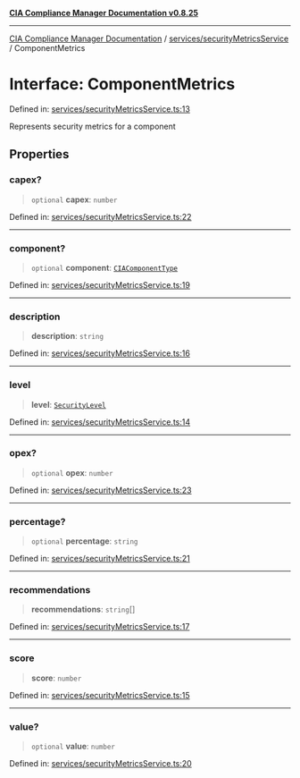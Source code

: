 [**CIA Compliance Manager Documentation v0.8.25**](../../../README.md)

***

[CIA Compliance Manager Documentation](../../../modules.md) / [services/securityMetricsService](../README.md) / ComponentMetrics

# Interface: ComponentMetrics

Defined in: [services/securityMetricsService.ts:13](https://github.com/Hack23/cia-compliance-manager/blob/b7816746b3b7f5e02cb18303af9cc6696a8caef9/src/services/securityMetricsService.ts#L13)

Represents security metrics for a component

## Properties

### capex?

> `optional` **capex**: `number`

Defined in: [services/securityMetricsService.ts:22](https://github.com/Hack23/cia-compliance-manager/blob/b7816746b3b7f5e02cb18303af9cc6696a8caef9/src/services/securityMetricsService.ts#L22)

***

### component?

> `optional` **component**: [`CIAComponentType`](../../../types/type-aliases/CIAComponentType.md)

Defined in: [services/securityMetricsService.ts:19](https://github.com/Hack23/cia-compliance-manager/blob/b7816746b3b7f5e02cb18303af9cc6696a8caef9/src/services/securityMetricsService.ts#L19)

***

### description

> **description**: `string`

Defined in: [services/securityMetricsService.ts:16](https://github.com/Hack23/cia-compliance-manager/blob/b7816746b3b7f5e02cb18303af9cc6696a8caef9/src/services/securityMetricsService.ts#L16)

***

### level

> **level**: [`SecurityLevel`](../../../types/cia/type-aliases/SecurityLevel.md)

Defined in: [services/securityMetricsService.ts:14](https://github.com/Hack23/cia-compliance-manager/blob/b7816746b3b7f5e02cb18303af9cc6696a8caef9/src/services/securityMetricsService.ts#L14)

***

### opex?

> `optional` **opex**: `number`

Defined in: [services/securityMetricsService.ts:23](https://github.com/Hack23/cia-compliance-manager/blob/b7816746b3b7f5e02cb18303af9cc6696a8caef9/src/services/securityMetricsService.ts#L23)

***

### percentage?

> `optional` **percentage**: `string`

Defined in: [services/securityMetricsService.ts:21](https://github.com/Hack23/cia-compliance-manager/blob/b7816746b3b7f5e02cb18303af9cc6696a8caef9/src/services/securityMetricsService.ts#L21)

***

### recommendations

> **recommendations**: `string`[]

Defined in: [services/securityMetricsService.ts:17](https://github.com/Hack23/cia-compliance-manager/blob/b7816746b3b7f5e02cb18303af9cc6696a8caef9/src/services/securityMetricsService.ts#L17)

***

### score

> **score**: `number`

Defined in: [services/securityMetricsService.ts:15](https://github.com/Hack23/cia-compliance-manager/blob/b7816746b3b7f5e02cb18303af9cc6696a8caef9/src/services/securityMetricsService.ts#L15)

***

### value?

> `optional` **value**: `number`

Defined in: [services/securityMetricsService.ts:20](https://github.com/Hack23/cia-compliance-manager/blob/b7816746b3b7f5e02cb18303af9cc6696a8caef9/src/services/securityMetricsService.ts#L20)

